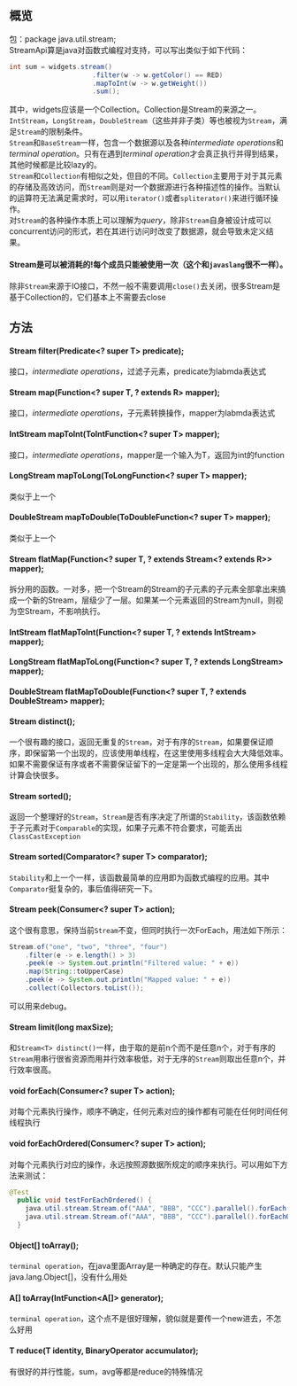 ## 概览
包：package java.util.stream;  
StreamApi算是java对函数式编程对支持，可以写出类似于如下代码：  
```java
int sum = widgets.stream()
                     .filter(w -> w.getColor() == RED)
                     .mapToInt(w -> w.getWeight())
                     .sum();
```
其中，widgets应该是一个Collection。Collection是Stream的来源之一。  
`IntStream`，`LongStream`，`DoubleStream`（这些并非子类）等也被视为`Stream`，满足`Stream`的限制条件。  
`Stream`和`BaseStream`一样，包含一个数据源以及各种<em>intermediate operations</em>和<em>terminal operation</em>。只有在遇到<em>terminal operation</em>才会真正执行并得到结果，其他时候都是比较lazy的。  
`Stream`和`Collection`有相似之处，但目的不同。`Collection`主要用于对于其元素的存储及高效访问，而`Stream`则是对一个数据源进行各种描述性的操作。当默认的运算符无法满足需求时，可以用`iterator()`或者`spliterator()`来进行循环操作。  
对`Stream`的各种操作本质上可以理解为<em>query</em>，除非`Stream`自身被设计成可以concurrent访问的形式，若在其进行访问时改变了数据源，就会导致未定义结果。  
#### Stream是可以被消耗的!每个成员只能被使用一次（这个和`javaslang`很不一样）。
除非`Stream`来源于IO接口，不然一般不需要调用`close()`去关闭，很多Stream是基于Collection的，它们基本上不需要去close

## 方法
#### Stream<T> filter(Predicate<? super T> predicate);
接口，<em>intermediate operations</em>，过滤子元素，predicate为labmda表达式
#### <R> Stream<R> map(Function<? super T, ? extends R> mapper);
接口，<em>intermediate operations</em>，子元素转换操作，mapper为labmda表达式
#### IntStream mapToInt(ToIntFunction<? super T> mapper);
接口，<em>intermediate operations</em>，mapper是一个输入为T，返回为int的function
#### LongStream mapToLong(ToLongFunction<? super T> mapper);
类似于上一个
#### DoubleStream mapToDouble(ToDoubleFunction<? super T> mapper);
类似于上一个
#### <R> Stream<R> flatMap(Function<? super T, ? extends Stream<? extends R>> mapper);
拆分用的函数。一对多，把一个Stream的Stream的子元素的子元素全部拿出来搞成一个新的Stream，层级少了一层。如果某一个元素返回的Stream为null，则视为空Stream，不影响执行。
#### IntStream flatMapToInt(Function<? super T, ? extends IntStream> mapper);
#### LongStream flatMapToLong(Function<? super T, ? extends LongStream> mapper);
#### DoubleStream flatMapToDouble(Function<? super T, ? extends DoubleStream> mapper);
#### Stream<T> distinct();
一个很有趣的接口，返回无重复的`Stream`，对于有序的`Stream`，如果要保证顺序，即保留第一个出现的，应该使用单线程，在这里使用多线程会大大降低效率。如果不需要保证有序或者不需要保证留下的一定是第一个出现的，那么使用多线程计算会快很多。
#### Stream<T> sorted();
返回一个整理好的`Stream`，`Stream`是否有序决定了所谓的`Stability`，该函数依赖于子元素对于`Comparable`的实现，如果子元素不符合要求，可能丢出`ClassCastException`
#### Stream<T> sorted(Comparator<? super T> comparator);
`Stability`和上一个一样，该函数最简单的应用即为函数式编程的应用。其中`Comparator`挺复杂的，事后值得研究一下。
#### Stream<T> peek(Consumer<? super T> action);
这个很有意思，保持当前`Stream`不变，但同时执行一次ForEach，用法如下所示：
```java
Stream.of("one", "two", "three", "four")
    .filter(e -> e.length() > 3)
    .peek(e -> System.out.println("Filtered value: " + e))
    .map(String::toUpperCase)
    .peek(e -> System.out.println("Mapped value: " + e))
    .collect(Collectors.toList());
```
可以用来debug。
#### Stream<T> limit(long maxSize);
和`Stream<T> distinct()`一样，由于取的是前n个而不是任意n个，对于有序的`Stream`用串行很省资源而用并行效率极低，对于无序的`Stream`则取出任意n个，并行效率很高。
#### void forEach(Consumer<? super T> action);
对每个元素执行操作，顺序不确定，任何元素对应的操作都有可能在任何时间任何线程执行
#### void forEachOrdered(Consumer<? super T> action);
对每个元素执行对应的操作，永远按照源数据所规定的顺序来执行。可以用如下方法来测试：
```java
@Test
  public void testForEachOrdered() {
    java.util.stream.Stream.of("AAA", "BBB", "CCC").parallel().forEach(s -> System.out.println("Output:" + s));
    java.util.stream.Stream.of("AAA", "BBB", "CCC").parallel().forEachOrdered(s -> System.out.println("Output:" + s));
  }
```
#### Object[] toArray();
`terminal operation`，在java里面Array是一种确定的存在。默认只能产生java.lang.Object[]，没有什么用处
#### <A> A[] toArray(IntFunction<A[]> generator);
`terminal operation`，这个点不是很好理解，貌似就是要传一个new进去，不怎么好用
#### T reduce(T identity, BinaryOperator<T> accumulator);
有很好的并行性能，sum，avg等都是reduce的特殊情况
